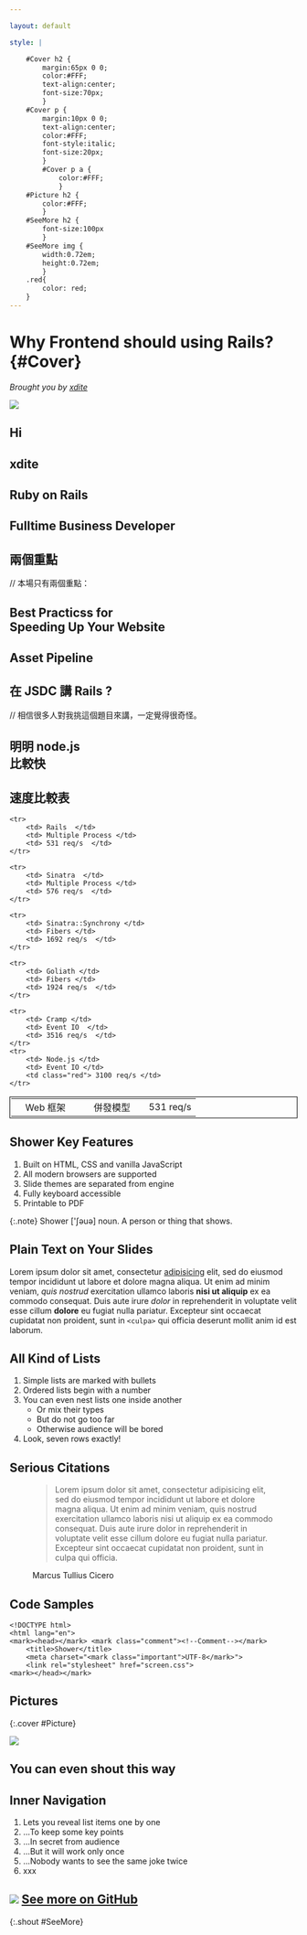 ```yaml
---

layout: default

style: |

    #Cover h2 {
        margin:65px 0 0;
        color:#FFF;
        text-align:center;
        font-size:70px;
        }
    #Cover p {
        margin:10px 0 0;
        text-align:center;
        color:#FFF;
        font-style:italic;
        font-size:20px;
        }
        #Cover p a {
            color:#FFF;
            }
    #Picture h2 {
        color:#FFF;
        }
    #SeeMore h2 {
        font-size:100px
        }
    #SeeMore img {
        width:0.72em;
        height:0.72em;
        }
    .red{
        color: red;
    }
---
```


# Why Frontend should using Rails? {#Cover}

*Brought you by [xdite](http://rocodev.com/)*

![](pictures/cover.jpg)
<!-- photo by John Carey, fiftyfootshadows.net -->

## **Hi**

## **xdite**

## **Ruby on Rails**

## **Fulltime Business Developer**

## **兩個重點**

// 本場只有兩個重點：

## **Best Practicss for <br>Speeding Up Your Website**

## **Asset Pipeline**

## **在 JSDC 講 Rails ?**

// 相信很多人對我挑這個題目來講，一定覺得很奇怪。

## **明明 node.js <br>比較快**

## 速度比較表

<table style="border:1px #000000 solid; padding:2px; text-align:center;" width="90%">
    <tr> 
        <td width="37%"> Web 框架 </td>
        <td width="35%"> 併發模型 </td>
        <td width="45%"> 531 req/s </td>
    </tr>

    <tr> 
        <td> Rails  </td>
        <td> Multiple Process </td>
        <td> 531 req/s  </td>
    </tr>

    <tr> 
        <td> Sinatra  </td>
        <td> Multiple Process </td>
        <td> 576 req/s  </td>
    </tr>

    <tr> 
        <td> Sinatra::Synchrony </td>
        <td> Fibers </td>
        <td> 1692 req/s  </td>
    </tr>

    <tr> 
        <td> Goliath </td>
        <td> Fibers </td>
        <td> 1924 req/s  </td>
    </tr>

    <tr> 
        <td> Cramp </td>
        <td> Event IO  </td>
        <td> 3516 req/s  </td>
    </tr>
    <tr> 
        <td> Node.js </td>
        <td> Event IO </td>
        <td class="red"> 3100 req/s </td>
    </tr>
</table>


## Shower Key Features

1. Built on HTML, CSS and vanilla JavaScript
2. All modern browsers are supported
3. Slide themes are separated from engine
4. Fully keyboard accessible
5. Printable to PDF

{:.note}
Shower ['ʃəuə] noun. A person or thing that shows.


## Plain Text on Your Slides

Lorem ipsum dolor sit amet, consectetur [adipisicing](#all-kind-of-lists) elit, sed do eiusmod tempor incididunt ut labore et dolore magna aliqua. Ut enim ad minim veniam, *quis nostrud* exercitation ullamco laboris **nisi ut aliquip** ex ea commodo consequat. Duis aute irure <i>dolor</i> in reprehenderit in voluptate velit esse cillum <b>dolore</b> eu fugiat nulla pariatur. Excepteur sint occaecat cupidatat non proident, sunt in `<culpa>` qui officia deserunt mollit anim id est laborum.

## All Kind of Lists

1. Simple lists are marked with bullets
2. Ordered lists begin with a number
3. You can even nest lists one inside another
    - Or mix their types
    - But do not go too far
    - Otherwise audience will be bored
4. Look, seven rows exactly!

## Serious Citations

<figure markdown="1">

> Lorem ipsum dolor sit amet, consectetur adipisicing elit, sed do eiusmod tempor incididunt ut labore et dolore magna aliqua. Ut enim ad minim veniam, quis nostrud exercitation ullamco laboris nisi ut aliquip ex ea commodo consequat. Duis aute irure dolor in reprehenderit in voluptate velit esse cillum dolore eu fugiat nulla pariatur. Excepteur sint occaecat cupidatat non proident, sunt in culpa qui officia.

<figcaption>Marcus Tullius Cicero</figcaption>
</figure>

## Code Samples

    <!DOCTYPE html>
    <html lang="en">
    <mark><head></mark> <mark class="comment"><!--Comment--></mark>
        <title>Shower</title>
        <meta charset="<mark class="important">UTF-8</mark>">
        <link rel="stylesheet" href="screen.css">
    <mark></head></mark>

## Pictures
{:.cover #Picture}

![](pictures/picture.jpg)
<!-- photo by John Carey, fiftyfootshadows.net -->

## **You can even shout this way**

## Inner Navigation

1. Lets you reveal list items one by one
2. …To keep some key points
3. …In secret from audience
4. …But it will work only once
5. …Nobody wants to see the same joke twice
6. xxx

## ![](http://shwr.me/pictures/logo.svg) [See more on GitHub](https://github.com/shower/shower/)
{:.shout #SeeMore}

